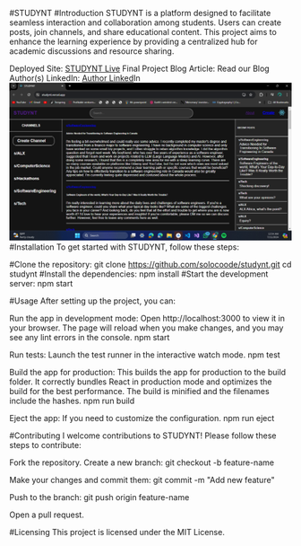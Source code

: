 #STUDYNT
#Introduction
STUDYNT is a platform designed to facilitate seamless interaction and collaboration among students. Users can create posts, join channels, and share educational content. This project aims to enhance the learning experience by providing a centralized hub for academic discussions and resource sharing.

Deployed Site: [STUDYNT Live](https://studynt.vercel.app/)
Final Project Blog Article: Read our Blog
Author(s) LinkedIn: [Author Linked](https://www.linkedin.com/in/solomon-njogo/)In
![alt text](<src/Screenshot (95).png>)
#Installation
To get started with STUDYNT, follow these steps:

#Clone the repository:
git clone https://github.com/solocoode/studynt.git
cd studynt
#Install the dependencies:
npm install
#Start the development server:
npm start

#Usage
After setting up the project, you can:

Run the app in development mode: Open http://localhost:3000 to view it in your browser. The page will reload when you make changes, and you may see any lint errors in the console.
npm start

Run tests: Launch the test runner in the interactive watch mode.
npm test

Build the app for production: This builds the app for production to the build folder. It correctly bundles React in production mode and optimizes the build for the best performance. The build is minified and the filenames include the hashes.
npm run build

Eject the app: If you need to customize the configuration.
npm run eject

#Contributing
I welcome contributions to STUDYNT! Please follow these steps to contribute:

Fork the repository.
Create a new branch:
git checkout -b feature-name

Make your changes and commit them:
git commit -m "Add new feature"

Push to the branch:
git push origin feature-name

Open a pull request.

#Licensing
This project is licensed under the MIT License.
